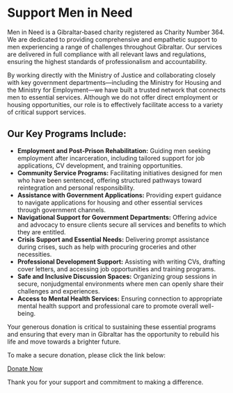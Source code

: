   <h1>Support Men in Need</h1>
  <p>
    Men in Need is a Gibraltar‐based charity registered as Charity Number 364. We are dedicated to providing comprehensive and empathetic support to men experiencing a range of challenges throughout Gibraltar. Our services are delivered in full compliance with all relevant laws and regulations, ensuring the highest standards of professionalism and accountability.
  </p>
  <p>
    By working directly with the Ministry of Justice and collaborating closely with key government departments—including the Ministry for Housing and the Ministry for Employment—we have built a trusted network that connects men to essential services. Although we do not offer direct employment or housing opportunities, our role is to effectively facilitate access to a variety of critical support services.
  </p>
  <h2>Our Key Programs Include:</h2>
  <ul>
    <li><strong>Employment and Post-Prison Rehabilitation:</strong> Guiding men seeking employment after incarceration, including tailored support for job applications, CV development, and training opportunities.</li>
    <li><strong>Community Service Programs:</strong> Facilitating initiatives designed for men who have been sentenced, offering structured pathways toward reintegration and personal responsibility.</li>
    <li><strong>Assistance with Government Applications:</strong> Providing expert guidance to navigate applications for housing and other essential services through government channels.</li>
    <li><strong>Navigational Support for Government Departments:</strong> Offering advice and advocacy to ensure clients secure all services and benefits to which they are entitled.</li>
    <li><strong>Crisis Support and Essential Needs:</strong> Delivering prompt assistance during crises, such as help with procuring groceries and other necessities.</li>
    <li><strong>Professional Development Support:</strong> Assisting with writing CVs, drafting cover letters, and accessing job opportunities and training programs.</li>
    <li><strong>Safe and Inclusive Discussion Spaces:</strong> Organizing group sessions in secure, nonjudgmental environments where men can openly share their challenges and experiences.</li>
    <li><strong>Access to Mental Health Services:</strong> Ensuring connection to appropriate mental health support and professional care to promote overall well-being.</li>
  </ul>
  <p>
    Your generous donation is critical to sustaining these essential programs and ensuring that every man in Gibraltar has the opportunity to rebuild his life and move towards a brighter future.
  </p>
  <p>
    To make a secure donation, please click the link below:
  </p>
  <p>
    <a href="https://www.example.com/donate" class="donate-button">Donate Now</a>
  </p>
  <p>
    Thank you for your support and commitment to making a difference.
  </p>